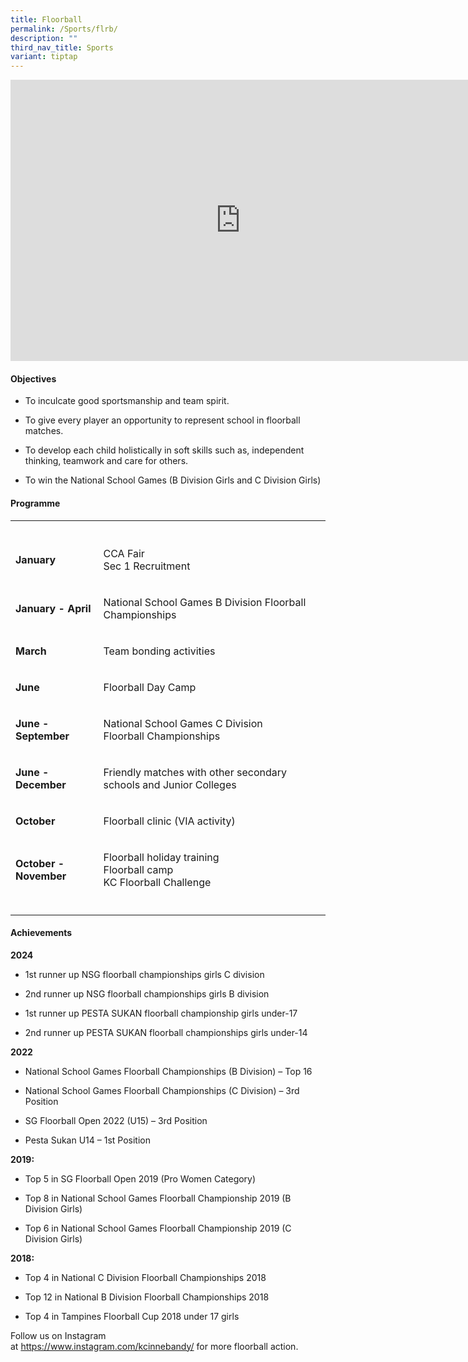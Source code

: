 ```yaml
---
title: Floorball
permalink: /Sports/flrb/
description: ""
third_nav_title: Sports
variant: tiptap
---
```

<div class="iframe-wrapper">
<iframe height="450" width="735" allowfullscreen="true" frameborder="0" src="https://docs.google.com/presentation/d/e/2PACX-1vR5b22qWiWytaY9vbQeDBfIdtJGP_LLRB4wRF-EGQ1M314hEamdwWroAmcBfqBf-j34yOJiaVTkSqsg/embed?start=false&amp;loop=false&amp;delayms=3000"></iframe>
</div>
<h4>Objectives</h4>
<ul data-tight="true" class="tight">
<li>
<p>To inculcate good sportsmanship and team spirit.</p>
</li>
<li>
<p>To give every player an opportunity to represent school in floorball matches.</p>
</li>
<li>
<p>To develop each child holistically in soft skills such as, independent
thinking, teamwork and care for others.</p>
</li>
<li>
<p>To win the National School Games (B Division Girls and C Division Girls)</p>
</li>
</ul>
<h4>Programme</h4>
<table style="minWidth: 50px">
<colgroup>
<col>
<col>
</colgroup>
<tbody>
<tr>
<th rowspan="1" colspan="1">
<p></p>
</th>
<th rowspan="1" colspan="1">
<p></p>
</th>
</tr>
<tr>
<td rowspan="1" colspan="1">
<p><strong>January</strong>
</p>
</td>
<td rowspan="1" colspan="1">
<p>CCA Fair
<br>Sec 1 Recruitment</p>
</td>
</tr>
<tr>
<td rowspan="1" colspan="1">
<p><strong>January - April</strong>
</p>
</td>
<td rowspan="1" colspan="1">
<p>National School Games B Division Floorball Championships</p>
</td>
</tr>
<tr>
<td rowspan="1" colspan="1">
<p><strong>March</strong>
</p>
</td>
<td rowspan="1" colspan="1">
<p>Team bonding activities</p>
</td>
</tr>
<tr>
<td rowspan="1" colspan="1">
<p><strong>June</strong>
</p>
</td>
<td rowspan="1" colspan="1">
<p>Floorball Day Camp</p>
</td>
</tr>
<tr>
<td rowspan="1" colspan="1">
<p><strong>June - September</strong>
</p>
</td>
<td rowspan="1" colspan="1">
<p>National School Games C Division Floorball&nbsp;Championships</p>
</td>
</tr>
<tr>
<td rowspan="1" colspan="1">
<p><strong>June - December</strong>
</p>
</td>
<td rowspan="1" colspan="1">
<p>Friendly matches with other secondary schools and&nbsp;Junior Colleges</p>
</td>
</tr>
<tr>
<td rowspan="1" colspan="1">
<p><strong>October</strong>
</p>
</td>
<td rowspan="1" colspan="1">
<p>Floorball clinic (VIA activity)</p>
</td>
</tr>
<tr>
<td rowspan="1" colspan="1">
<p><strong>October - November</strong>
</p>
</td>
<td rowspan="1" colspan="1">
<p>Floorball holiday training
<br>Floorball camp
<br>KC Floorball Challenge</p>
</td>
</tr>
<tr>
<td rowspan="1" colspan="1">
<p></p>
</td>
<td rowspan="1" colspan="1">
<p></p>
</td>
</tr>
</tbody>
</table>
<h4>Achievements</h4>
<p><strong>2024</strong>
</p>
<ul data-tight="true" class="tight">
<li>
<p>1st runner up NSG floorball championships girls C division</p>
</li>
<li>
<p>2nd runner up NSG floorball championships girls B division</p>
</li>
<li>
<p>1st runner up PESTA SUKAN floorball championship girls under-17</p>
</li>
<li>
<p>2nd runner up PESTA SUKAN floorball championships girls under-14</p>
</li>
</ul>
<p><strong>2022</strong>
</p>
<ul data-tight="true" class="tight">
<li>
<p>National School Games Floorball Championships (B Division) – Top 16</p>
</li>
<li>
<p>National School Games Floorball Championships (C Division) – 3rd Position</p>
</li>
<li>
<p>SG Floorball Open 2022 (U15) – 3rd Position</p>
</li>
<li>
<p>Pesta Sukan U14 – 1st Position</p>
</li>
</ul>
<p><strong>2019:</strong>
</p>
<ul data-tight="true" class="tight">
<li>
<p>Top 5 in SG Floorball Open 2019 (Pro Women Category)</p>
</li>
<li>
<p>Top 8 in National School Games Floorball Championship 2019 (B Division
Girls)</p>
</li>
<li>
<p>Top 6 in National School Games Floorball Championship 2019 (C Division
Girls)</p>
</li>
</ul>
<p><strong>2018:</strong>
</p>
<ul data-tight="true" class="tight">
<li>
<p>Top 4 in National C Division Floorball Championships 2018</p>
</li>
<li>
<p>Top 12 in National B Division Floorball Championships 2018</p>
</li>
<li>
<p>Top 4 in Tampines Floorball Cup 2018 under 17 girls</p>
</li>
</ul>
<p>Follow us on Instagram at&nbsp;<a href="https://www.instagram.com/kcinnebandy/" rel="noopener noreferrer nofollow" target="_blank">https://www.instagram.com/kcinnebandy/</a>&nbsp;for&nbsp;more
floorball action.</p>